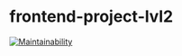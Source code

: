 # frontend-project-lvl2
[![Maintainability](https://api.codeclimate.com/v1/badges/a0b8f6ca676d3ba74cb3/maintainability)](https://codeclimate.com/github/Eserian/frontend-project-lvl2/maintainability)
<script id="asciicast-vl6LcnxRzIiqFhgO5Gsionyqg" src="https://asciinema.org/a/vl6LcnxRzIiqFhgO5Gsionyqg.js" async></script>
